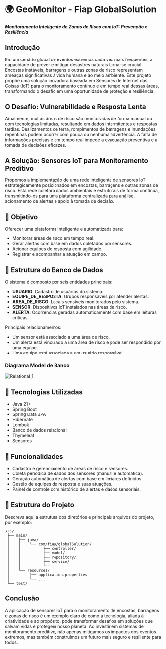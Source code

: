 # 🌍 GeoMonitor - Fiap GlobalSolution

***Monitoramento Inteligente de Zonas de Risco com IoT: Prevenção e Resiliência***

## Introdução

Em um cenário global de eventos extremos cada vez mais frequentes, a capacidade de prever e mitigar desastres naturais torna-se crucial. Encostas instáveis, barragens e outras zonas de risco representam ameaças significativas à vida humana e ao meio ambiente. Este projeto propõe uma solução inovadora baseada em Sensores de Internet das Coisas (IoT) para o monitoramento contínuo e em tempo real dessas áreas, transformando o desafio em uma oportunidade de proteção e resiliência.

## O Desafio: Vulnerabilidade e Resposta Lenta

Atualmente, muitas áreas de risco são monitoradas de forma manual ou com tecnologias limitadas, resultando em dados intermitentes e respostas tardias. Deslizamentos de terra, rompimentos de barragens e inundações repentinas podem ocorrer com pouca ou nenhuma advertência. A falta de informações precisas e em tempo real impede a evacuação preventiva e a tomada de decisões eficazes.

## A Solução: Sensores IoT para Monitoramento Preditivo

Propomos a implementação de uma rede inteligente de sensores IoT estrategicamente posicionados em encostas, barragens e outras zonas de risco. Esta rede coletará dados ambientais e estruturais de forma contínua, transmitindo-os para uma plataforma centralizada para análise, acionamento de alertas e apoio à tomada de decisão.

## 🎯 Objetivo

Oferecer uma plataforma inteligente e automatizada para:
- Monitorar áreas de risco em tempo real.
- Gerar alertas com base em dados coletados por sensores.
- Acionar equipes de resposta com agilidade.
- Registrar e acompanhar a atuação em campo.

## 🧱 Estrutura do Banco de Dados

O sistema é composto por seis entidades principais:

- **USUARIO**: Cadastro de usuários do sistema.
- **EQUIPE_DE_RESPOSTA**: Grupos responsáveis por atender alertas.
- **AREA_DE_RISCO**: Locais sensíveis monitorados pelo sistema.
- **SENSOR**: Dispositivos IoT instalados nas áreas de risco.
- **ALERTA**: Ocorrências geradas automaticamente com base em leituras críticas.

Principais relacionamentos:
- Um sensor está associado a uma área de risco.
- Um alerta está vinculado a uma área de risco e pode ser respondido por uma equipe.
- Uma equipe está associada a um usuário responsável.

### Diagrama Model de Banco

![Relational_1](https://github.com/user-attachments/assets/75f40d2b-7d39-4206-b48d-128ba2172790)

## 🔧 Tecnologias Utilizadas

- Java 21+
- Spring Boot
- Spring Data JPA
- Hibernate
- Lombok
- Banco de dados relacional
- Thymeleaf 
- Sensores

## 🚨 Funcionalidades

- Cadastro e gerenciamento de áreas de risco e sensores.
- Coleta periódica de dados dos sensores (manual e automática).
- Geração automática de alertas com base em limiares definidos.
- Gestão de equipes de resposta e suas atuações.
- Painel de controle com histórico de alertas e dados sensoriais.

## 📁 Estrutura do Projeto

Descreva aqui a estrutura dos diretórios e principais arquivos do projeto, por exemplo:

```
src/
 ├── main/
 │    ├── java/
 │    │    └── com/fiap/globalSolution/
 │    │          ├── controller/
 │    │          ├── model/
 │    │          ├── repository/
 │    │          ├── service/
 │    │          └── ...
 │    └── resources/
 │         ├── application.properties
 │         └── ...
 └── test/
```

## Conclusão

A aplicação de sensores IoT para o monitoramento de encostas, barragens e zonas de risco é um exemplo claro de como a tecnologia, aliada à criatividade e ao propósito, pode transformar desafios em soluções que salvam vidas e protegem nosso planeta. Ao investir em sistemas de monitoramento preditivo, não apenas mitigamos os impactos dos eventos extremos, mas também construímos um futuro mais seguro e resiliente para todos.
